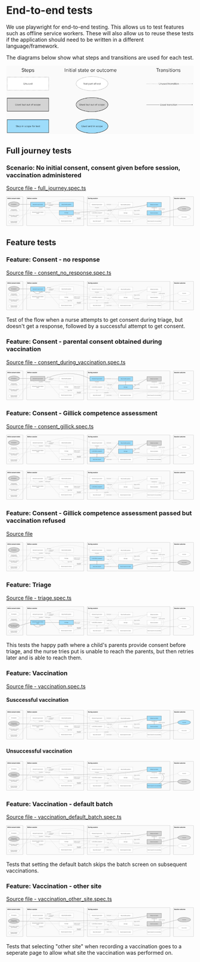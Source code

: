 # End-to-end tests

We use playwright for end-to-end testing. This allows us to test features such
as offline service workers. These will also allow us to reuse these tests if the
application should need to be written in a different language/framework.

The diagrams below show what steps and transitions are used for each test.

![Legend](images/legend.png)

## Full journey tests

### Scenario: No initial consent, consent given before session, vaccination administered

[Source file - full_journey.spec.ts](full_journey.spec.ts)

![Flow diagram](images/full_journey.png)

## Feature tests

### Feature: Consent - no response

[Source file - consent_no_response.spec.ts](consent_no_response.spec.ts)

![Flow diagram - consent no response](images/consent_no_response.png)

Test of the flow when a nurse attempts to get consent during triage, but doesn't
get a response, followed by a successful attempt to get consent.

### Feature: Consent - parental consent obtained during vaccination

[Source file - consent_during_vaccination.spec.ts](consent_during_vaccination.spec.ts)

![Flow diagram - consent obtained during vaccination](images/consent_during_vaccination.png)

### Feature: Consent - Gillick competence assessment

[Source file - consent_gillick.spec.ts](consent_gillick.spec.ts)

![Flow diagram - Gillick consent passed](images/consent_gillick_passed.png)

![Flow diagram - Gillick consent failed](images/consent_gillick_failed.png)

### Feature: Consent - Gillick competence assessment passed but vaccination refused

[Source file](consent_gillick_refused.spec.ts)

![Flow diagram - Gillick consent passed - vaccination refused](images/consent_gillick_refused.png)

### Feature: Triage

[Source file - triage.spec.ts](triage.spec.ts)

![Flow diagram - Triage](images/triage.png)

This tests the happy path where a child's parents provide consent before triage,
and the nurse tries put is unable to reach the parents, but then retries later
and is able to reach them.

### Feature: Vaccination

[Source file - vaccination.spec.ts](vaccination.spec.ts)

#### Susccessful vaccination

![Flow diagram - Vaccination](images/vaccination.png)

#### Unsuccessful vaccination

![Flow diagram - Unsuccessful vaccination](images/vaccination_unsuccessful.png)

### Feature: Vaccination - default batch

[Source file - vaccination_default_batch.spec.ts](vaccination_default_batch.spec.ts)

![Flow diagram - Vaccination default batch](images/vaccination_default_batch.png)

Tests that setting the default batch skips the batch screen on subsequent
vaccinations.

### Feature: Vaccination - other site

[Source file - vaccination_other_site.spec.ts](vaccination_other_site.spec.ts)

![Flow diagram - Vaccination other site](images/vaccination_other_site.png)

Tests that selecting "other site" when recording a vaccination goes to a
seperate page to allow what site the vaccination was performed on.
